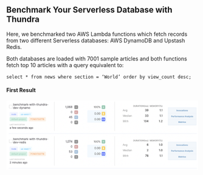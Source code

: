 ## Benchmark Your Serverless Database with Thundra

Here, we benchmarked two AWS Lambda functions which fetch records from two different Serverless databases: AWS DynamoDB and Upstash Redis. 

Both databases are loaded with 7001 sample articles and both functions fetch top 10 articles with a query equivalent to:
```shell
select * from news where section = ‘World’ order by view_count desc;
```


#### First Result
![](summary.png)
